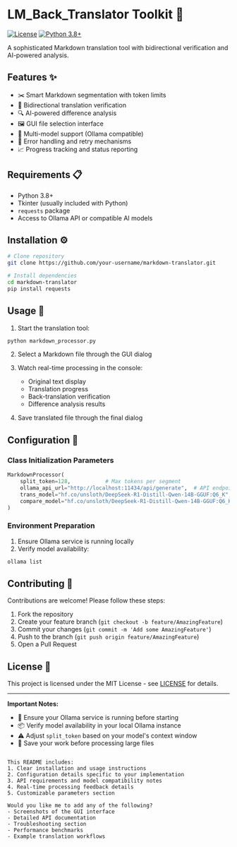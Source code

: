

# LM_Back_Translator Toolkit 🔄

[![License](https://img.shields.io/badge/license-MIT-blue.svg)](LICENSE)
[![Python 3.8+](https://img.shields.io/badge/python-3.8%2B-blue.svg)](https://www.python.org/)

A sophisticated Markdown translation tool with bidirectional verification and AI-powered analysis.

## Features ✨
- ✂️ Smart Markdown segmentation with token limits
- 🔄 Bidirectional translation verification
- 🔍 AI-powered difference analysis
- 🖼️ GUI file selection interface
- 🤖 Multi-model support (Ollama compatible)
- 🚨 Error handling and retry mechanisms
- 📈 Progress tracking and status reporting

## Requirements 📋
- Python 3.8+
- Tkinter (usually included with Python)
- `requests` package
- Access to Ollama API or compatible AI models

## Installation ⚙️

```bash
# Clone repository
git clone https://github.com/your-username/markdown-translator.git

# Install dependencies
cd markdown-translator
pip install requests
```

## Usage 🚀

1. Start the translation tool:
```python
python markdown_processor.py
```

2. Select a Markdown file through the GUI dialog

3. Watch real-time processing in the console:
   - Original text display
   - Translation progress
   - Back-translation verification
   - Difference analysis results

4. Save translated file through the final dialog

## Configuration 🔧

### Class Initialization Parameters
```python
MarkdownProcessor(
    split_token=128,           # Max tokens per segment
    ollama_api_url="http://localhost:11434/api/generate",  # API endpoint
    trans_model="hf.co/unsloth/DeepSeek-R1-Distill-Qwen-14B-GGUF:Q6_K",  # Default model
    compare_model="hf.co/unsloth/DeepSeek-R1-Distill-Qwen-14B-GGUF:Q6_K"  # Analysis model
)
```

### Environment Preparation
1. Ensure Ollama service is running locally
2. Verify model availability:
```bash
ollama list
```

## Contributing 🤝

Contributions are welcome! Please follow these steps:
1. Fork the repository
2. Create your feature branch (`git checkout -b feature/AmazingFeature`)
3. Commit your changes (`git commit -m 'Add some AmazingFeature'`)
4. Push to the branch (`git push origin feature/AmazingFeature`)
5. Open a Pull Request

## License 📄
This project is licensed under the MIT License - see [LICENSE](LICENSE) for details.

---

**Important Notes:**
- 🚦 Ensure your Ollama service is running before starting
- 📦 Verify model availability in your local Ollama instance
- ⚠️ Adjust `split_token` based on your model's context window
- 💾 Save your work before processing large files
```

This README includes:
1. Clear installation and usage instructions
2. Configuration details specific to your implementation
3. API requirements and model compatibility notes
4. Real-time processing feedback details
5. Customizable parameters section

Would you like me to add any of the following?
- Screenshots of the GUI interface
- Detailed API documentation
- Troubleshooting section
- Performance benchmarks
- Example translation workflows

